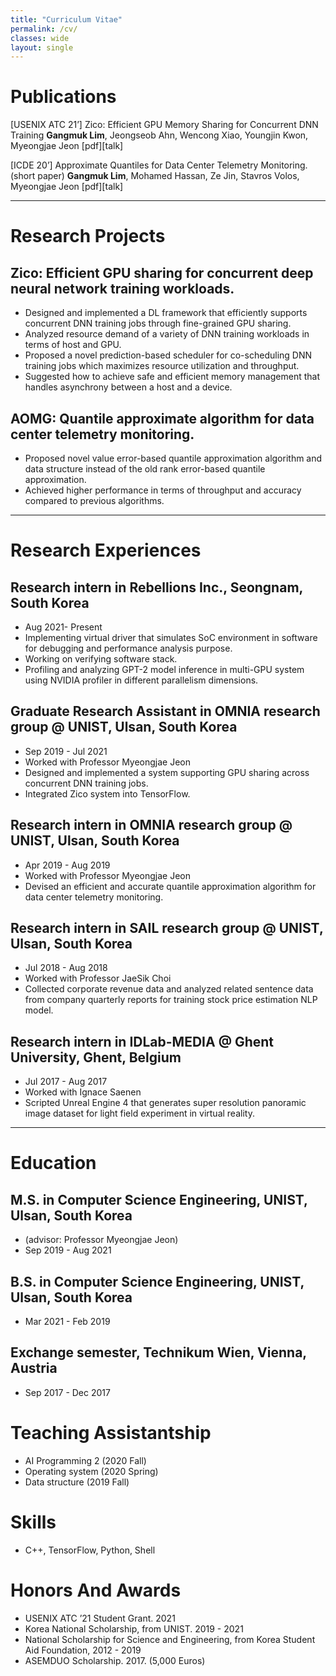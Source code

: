 ```yaml
---
title: "Curriculum Vitae"
permalink: /cv/
classes: wide
layout: single
---
```


# Publications
[USENIX ATC 21’] Zico: Efficient GPU Memory Sharing for Concurrent DNN Training
**Gangmuk Lim**, Jeongseob Ahn, Wencong Xiao, Youngjin Kwon, Myeongjae Jeon
[pdf][talk]

[ICDE 20’] Approximate Quantiles for Data Center Telemetry Monitoring. (short paper)
**Gangmuk Lim**, Mohamed Hassan, Ze Jin, Stavros Volos, Myeongjae Jeon
[pdf][talk]

---

# Research Projects
## Zico: Efficient GPU sharing for concurrent deep neural network training workloads.
- Designed and implemented a DL framework that efficiently supports concurrent DNN training jobs through fine-grained GPU sharing. 
- Analyzed resource demand of a variety of DNN training workloads in terms of host and GPU.
- Proposed a novel prediction-based scheduler for co-scheduling DNN training jobs which maximizes resource utilization and throughput.
- Suggested how to achieve safe and efficient memory management that handles asynchrony between a host and a device.

## AOMG: Quantile approximate algorithm for data center telemetry monitoring.
- Proposed novel value error-based quantile approximation algorithm and data structure instead of the old rank error-based quantile approximation. 
- Achieved higher performance in terms of throughput and accuracy compared to previous algorithms.

---

# Research Experiences
## Research intern in Rebellions Inc., Seongnam, South Korea
- Aug 2021- Present
- Implementing virtual driver that simulates SoC environment in software for debugging and performance analysis purpose. 
- Working on verifying software stack.
- Profiling and analyzing GPT-2 model inference in multi-GPU system using NVIDIA profiler in different parallelism dimensions.

## Graduate Research Assistant in OMNIA research group @ UNIST, Ulsan, South Korea 
- Sep 2019 - Jul 2021
- Worked with Professor Myeongjae Jeon
- Designed and implemented a system supporting GPU sharing across concurrent DNN training jobs.
- Integrated Zico system into TensorFlow.

## Research intern in OMNIA research group @ UNIST, Ulsan, South Korea 
- Apr 2019 - Aug 2019
- Worked with Professor Myeongjae Jeon
- Devised an efficient and accurate quantile approximation algorithm for data center telemetry monitoring. 

## Research intern in SAIL research group @ UNIST, Ulsan, South Korea 
- Jul 2018 - Aug 2018
- Worked with Professor JaeSik Choi
- Collected corporate revenue data and analyzed related sentence data from company quarterly reports for training stock price estimation NLP model.

## Research intern in IDLab-MEDIA @  Ghent University, Ghent, Belgium
- Jul 2017 - Aug 2017
- Worked with Ignace Saenen 
- Scripted Unreal Engine 4 that generates super resolution panoramic image dataset for light field experiment in virtual reality. 

---

# Education
## M.S. in Computer Science Engineering, UNIST, Ulsan, South Korea
- (advisor: Professor Myeongjae Jeon)
- Sep 2019 - Aug 2021

## B.S. in Computer Science Engineering, UNIST, Ulsan, South Korea
- Mar 2021 - Feb 2019

## Exchange semester, Technikum Wien, Vienna, Austria
- Sep 2017 - Dec 2017

# Teaching Assistantship
- AI Programming 2 (2020 Fall) 
- Operating system (2020 Spring)
- Data structure (2019 Fall)

# Skills
- C++, TensorFlow, Python, Shell 

# Honors And Awards
- USENIX ATC ’21 Student Grant. 2021
- Korea National Scholarship, from UNIST. 2019 - 2021
- National Scholarship for Science and Engineering, from Korea Student Aid Foundation, 2012 - 2019
- ASEMDUO Scholarship. 2017. (5,000 Euros)
